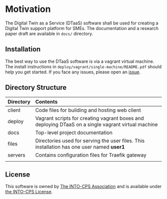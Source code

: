 # Motivation

The Digital Twin as a Service (DTaaS) software shall be used for creating a Digital Twin support platform for SMEs. The documentation and a research paper draft are available in `docs/` directory.

## Installation

The best way to use the DTaaS software is via a vagrant virtual machine. The install instructions in `deploy/vagrant/single-machine/README.pdf` should help you get started. If you face any issues, please open an [issue](https://github.com/INTO-CPS-Association/DTaaS/issues/new/choose).

## Directory Structure

| Directory | Contents |
|:---|:---|
| client | Code files for building and hosting web client |
| deploy | Vagrant scripts for creating vagrant boxes and deploying DTaaS on a single vagrant virtual machine |
| docs | Top-level project documentation |
| files | Directories used for serving the user files. This installation has one user named **user1** |
| servers | Contains configuration files for Traefik gateway |
||

## License

This software is owned by [The INTO-CPS Association](https://into-cps.org/) and is available under [the INTO-CPS License](./LICENSE.txt).
